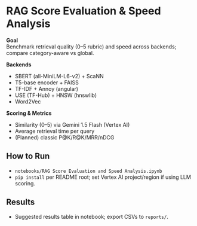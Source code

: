 
# RAG Score Evaluation & Speed Analysis

**Goal**  
Benchmark retrieval quality (0–5 rubric) and speed across backends; compare category-aware vs global.

**Backends**
- SBERT (all-MiniLM-L6-v2) + ScaNN
- T5-base encoder + FAISS
- TF-IDF + Annoy (angular)
- USE (TF-Hub) + HNSW (hnswlib)
- Word2Vec

**Scoring & Metrics**
- Similarity (0–5) via Gemini 1.5 Flash (Vertex AI)
- Average retrieval time per query
- (Planned) classic P@K/R@K/MRR/nDCG

## How to Run
- `notebooks/RAG Score Evaluation and Speed Analysis.ipynb`
- `pip install` per README root; set Vertex AI project/region if using LLM scoring.

## Results
- Suggested results table in notebook; export CSVs to `reports/`.
